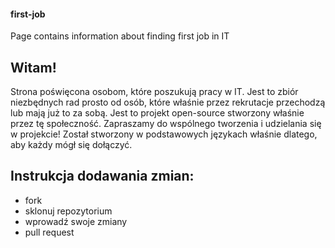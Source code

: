 #### first-job
Page contains information about finding first job in IT


## Witam!
Strona poświęcona osobom, które poszukują pracy w IT.
Jest to zbiór niezbędnych rad prosto od osób, które właśnie przez rekrutacje przechodzą lub mają już to za sobą.
Jest to projekt open-source stworzony właśnie przez tę społeczność. Zapraszamy do wspólnego tworzenia i udzielania się w projekcie!
Został stworzony w podstawowych językach właśnie dlatego, aby każdy mógł się dołączyć.

## Instrukcja dodawania zmian:
* fork
* sklonuj repozytorium
* wprowadź swoje zmiany
* pull request
